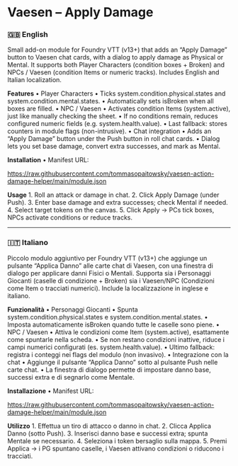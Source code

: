 # Vaesen – Apply Damage #

### 🇬🇧 English ###

Small add-on module for Foundry VTT (v13+) that adds an “Apply Damage” button to Vaesen chat cards, with a dialog to apply damage as Physical or Mental.
It supports both Player Characters (condition boxes + Broken) and NPCs / Vaesen (condition Items or numeric tracks).
Includes English and Italian localization.

**Features**
	•	Player Characters
	•	Ticks system.condition.physical.states and system.condition.mental.states.
	•	Automatically sets isBroken when all boxes are filled.
	•	NPC / Vaesen
	•	Activates condition Items (system.active), just like manually checking the sheet.
	•	If no conditions remain, reduces configured numeric fields (e.g. system.health.value).
	•	Last fallback: stores counters in module flags (non-intrusive).
	•	Chat integration
	•	Adds an “Apply Damage” button under the Push button in roll chat cards.
	•	Dialog lets you set base damage, convert extra successes, and mark as Mental.

**Installation**
	•	Manifest URL:

https://raw.githubusercontent.com/tommasopaitowsky/vaesen-action-damage-helper/main/module.json


**Usage**
	1.	Roll an attack or damage in chat.
	2.	Click Apply Damage (under Push).
	3.	Enter base damage and extra successes; check Mental if needed.
	4.	Select target tokens on the canvas.
	5.	Click Apply → PCs tick boxes, NPCs activate conditions or reduce tracks.

---

### 🇮🇹 Italiano ###

Piccolo modulo aggiuntivo per Foundry VTT (v13+) che aggiunge un pulsante “Applica Danno” alle carte chat di Vaesen, con una finestra di dialogo per applicare danni Fisici o Mentali.
Supporta sia i Personaggi Giocanti (caselle di condizione + Broken) sia i Vaesen/NPC (Condizioni come Item o tracciati numerici).
Include la localizzazione in inglese e italiano.

**Funzionalità**
	•	Personaggi Giocanti
	•	Spunta system.condition.physical.states e system.condition.mental.states.
	•	Imposta automaticamente isBroken quando tutte le caselle sono piene.
	•	NPC / Vaesen
	•	Attiva le condizioni come Item (system.active), esattamente come spuntarle nella scheda.
	•	Se non restano condizioni inattive, riduce i campi numerici configurati (es. system.health.value).
	•	Ultimo fallback: registra i conteggi nei flags del modulo (non invasivo).
	•	Integrazione con la chat
	•	Aggiunge il pulsante “Applica Danno” sotto al pulsante Push nelle carte chat.
	•	La finestra di dialogo permette di impostare danno base, successi extra e di segnarlo come Mentale.

**Installazione**
	•	Manifest URL:

https://raw.githubusercontent.com/tommasopaitowsky/vaesen-action-damage-helper/main/module.json


**Utilizzo**
	1.	Effettua un tiro di attacco o danno in chat.
	2.	Clicca Applica Danno (sotto Push).
	3.	Inserisci danno base e successi extra; spunta Mentale se necessario.
	4.	Seleziona i token bersaglio sulla mappa.
	5.	Premi Applica → i PG spuntano caselle, i Vaesen attivano condizioni o riducono i tracciati.
